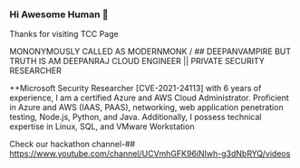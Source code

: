 ### Hi Awesome Human 👋

Thanks for visiting TCC Page


MONONYMOUSLY CALLED AS MODERNMONK / ## DEEPANVAMPIRE BUT TRUTH IS AM DEEPANRAJ
CLOUD ENGINEER || PRIVATE SECURITY RESEARCHER

++Microsoft Security Researcher [CVE-2021-24113] with 6 years of experience, I am a certified Azure and AWS Cloud Administrator. Proficient in Azure and AWS (IAAS, PAAS), networking, web application penetration testing, Node.js, Python, and Java. Additionally, I possess technical expertise in Linux, SQL, and VMware Workstation

Check our hackathon channel-## https://www.youtube.com/channel/UCVmhGFK96iNIwh-g3dNbRYQ/videos



<!--
**TWILIGHTCLOUDCODERZ/TWILIGHTCLOUDCODERZ** is a ✨ _special_ ✨ repository because its `README.md` (this file) appears on your GitHub profile.

Here are some ideas to get you started:

- 🔭 I’m currently working on ...
- 🌱 I’m currently learning ...
- 👯 I’m looking to collaborate on ...
- 🤔 I’m looking for help with ...
- 💬 Ask me about ...
- 📫 How to reach me: ...
- 😄 Pronouns: ...
- ⚡ Fun fact: ...
-->
